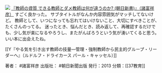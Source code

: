 [![](https://images-fe.ssl-images-amazon.com/images/I/41f9FfQz8WL._SL160_.jpg)](http://www.amazon.co.jp/exec/obidos/ASIN/402273518X/choiyaki81-22/ref=nosim)
[『教師の資質 できる教師とダメ教師は何が違うのか? (朝日新書)』（諸富祥彦）](http://www.amazon.co.jp/exec/obidos/ASIN/402273518X/choiyaki81-22/ref=nosim)
すごく良かった。
サブタイトルがなんか内容雰囲気がマッチしてないけど。
教師として、いつになっても忘れてはいけないこと、大切にすべきことが、たくさんのってる。
迷ったとき、悩んだとき、読み返して、再確認するだけでも、少し気が楽になるやろうし、またがんばろうという気が湧いてくると思う。
いい本に出会えたね。

[[Y『やる気を引き出す教師の技量―管理・強制教師から民主的グループ・リーダーへ』（ルドルフ・ドライカース パール・キャッセル）]]

著者： #諸富祥彦 
出版社： #朝日新聞出版 
発行：2013
分類：[[37教育]]